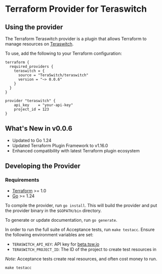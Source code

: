 # Terraform Provider for Teraswitch

## Using the provider

The Terraform Teraswitch provider is a plugin that allows Terraform to manage
resources on [Teraswitch](https://beta.tsw.io).

To use, add the following to your Terraform configuration:

```hcl
terraform {
  required_providers {
    teraswitch = {
      source = "TeraSwitch/teraswitch"
      version = "~> 0.0.6"
    }
  }
}

provider "teraswitch" {
    api_key    = "your-api-key"
    project_id = 123
}
```

## What's New in v0.0.6

- Updated to Go 1.24
- Updated Terraform Plugin Framework to v1.16.0
- Enhanced compatibility with latest Terraform plugin ecosystem

## Developing the Provider

### Requirements

- [Terraform](https://developer.hashicorp.com/terraform/downloads) >= 1.0
- [Go](https://golang.org/doc/install) >= 1.24

To compile the provider, run `go install`. This will build the provider and put
the provider binary in the `$GOPATH/bin` directory.

To generate or update documentation, run `go generate`.

In order to run the full suite of Acceptance tests, run `make testacc`. Ensure
the following environment variables are set:

- `TERASWITCH_API_KEY`: API key for [beta.tsw.io](https://beta.tsw.io)
- `TERASWITCH_PROJECT_ID`: The ID of the project to create test resources in

_Note:_ Acceptance tests create real resources, and often cost money to run.

```shell
make testacc
```
